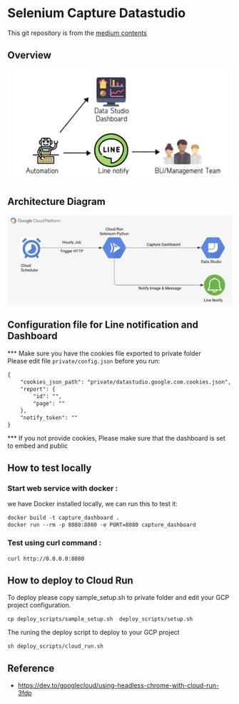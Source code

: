 # Selenium Capture Datastudio
This git repository is from the [medium contents](https://punsiriboonyakiat.medium.com/%E0%B8%A1%E0%B8%B2%E0%B9%80%E0%B8%82%E0%B8%B5%E0%B8%A2%E0%B8%99-line-notify-%E0%B9%80%E0%B8%9E%E0%B8%B7%E0%B9%88%E0%B8%AD%E0%B8%AA%E0%B9%88%E0%B8%87-data-studio-dashboard-%E0%B8%94%E0%B9%89%E0%B8%A7%E0%B8%A2-cloud-run-%E0%B9%81%E0%B8%A5%E0%B8%B0-selenium-%E0%B8%81%E0%B8%99%E0%B9%80%E0%B8%96%E0%B8%AD%E0%B8%B0-75dbd288213f)


## Overview
![](assets/overview.png)

## Architecture Diagram
![](assets/architecture.png)


## Configuration file for Line notification and Dashboard
*** Make sure you have the cookies file exported to private folder
</br>
Please edit file ``` private/config.json ``` before you run:
```
{
    "cookies_json_path": "private/datastudio.google.com.cookies.json",
    "report": {
        "id": "",
        "page": ""
    },
    "notify_token": ""
}
```
*** If you not provide cookies, Please make sure that the dashboard is set to embed and public
## How to test locally 

### Start web service with docker :
we have Docker installed locally, we can run this to test it:
```
docker build -t capture_dashboard .
docker run --rm -p 8080:8080 -e PORT=8080 capture_dashboard
```

### Test using curl command :
```
curl http://0.0.0.0:8080
```

## How to deploy to Cloud Run

To deploy please copy sample_setup.sh to private folder and edit your GCP project configuration.
```
cp deploy_scripts/sample_setup.sh  deploy_scripts/setup.sh
```

The runing the deploy script to deploy to your GCP project
```
sh deploy_scripts/cloud_run.sh
```
## Reference
* https://dev.to/googlecloud/using-headless-chrome-with-cloud-run-3fdp